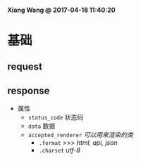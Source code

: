 #### Xiang Wang @ 2017-04-18 11:40:20


# 基础

## request

## response
* 属性
    * `status_code` 状态码
    * `data` 数据
    * `accepted_renderer` *可以用来渲染的类* 
        * `.format` >>> *html, api, json*
        * `.charset` *utf-8*
